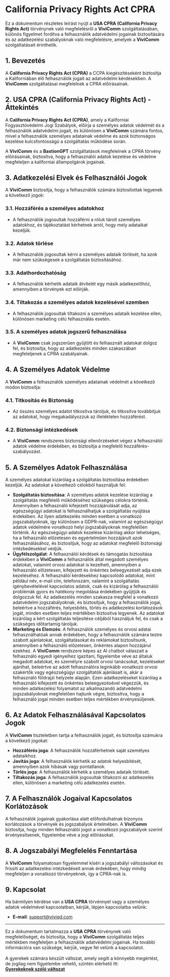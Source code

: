 # California Privacy Rights Act CPRA

Ez a dokumentum részletes leírást nyújt a **USA CPRA (California Privacy Rights Act)** törvénynek való megfelelésről a **ViviComm** szolgáltatásában, különös figyelmet fordítva a felhasználók adatvédelmi jogainak biztosítására és az adatkezelési szabályoknak való megfelelésre, amelyek a **ViviComm** szolgáltatásait érinthetik.

## 1. Bevezetés

A **California Privacy Rights Act (CPRA)** a CCPA kiegészítéseként biztosítja a Kaliforniában élő felhasználók jogait az adatvédelmi kérdésekben. A **ViviComm** szolgáltatásai megfelelnek a CPRA előírásainak.

## 2. USA CPRA (California Privacy Rights Act) - Áttekintés

A **California Privacy Rights Act (CPRA)**, amely a Kaliforniai Fogyasztóvédelmi Jogi Szabályok, előírja a személyes adatok védelmét és a felhasználók adatvédelmi jogait, és különösen a **ViviComm** számára fontos, mivel a felhasználók személyes adatainak védelme és azok biztonságos kezelése kulcsfontosságú a szolgáltatás működése során.

A **ViviComm** és a **BastionGPT** szolgáltatások megfelelnek a CPRA törvény előírásainak, biztosítva, hogy a felhasználói adatok kezelése és védelme megfeleljen a kaliforniai állampolgárok jogainak.

## 3. Adatkezelési Elvek és Felhasználói Jogok

A **ViviComm** biztosítja, hogy a felhasználók számára biztosítottak legyenek a következő jogok:

### **3.1. Hozzáférés a személyes adatokhoz**
- A felhasználók jogosultak hozzáférni a róluk tárolt személyes adatokhoz, és tájékoztatást kérhetnek arról, hogy mely adataikat kezeljük.

### **3.2. Adatok törlése**
- A felhasználók jogosultak kérni a személyes adataik törlését, ha azok már nem szükségesek a szolgáltatás biztosításához.

### **3.3. Adathordozhatóság**
- A felhasználók kérhetik adataik átvitelét egy másik adatkezelőhöz, amennyiben a törvények ezt előírják.

### **3.4. Tiltakozás a személyes adatok kezelésével szemben**
- A felhasználók jogosultak tiltakozni a személyes adataik kezelése ellen, különösen marketing célú felhasználás esetén.

### **3.5. A személyes adatok jogszerű felhasználása**
- A **ViviComm** csak jogszerűen gyűjtött és felhasznált adatokat dolgoz fel, és biztosítja, hogy az adatkezelés minden szakaszában megfeleljenek a CPRA szabályainak.

## 4. A Személyes Adatok Védelme

A **ViviComm** a felhasználók személyes adatainak védelmét a következő módon biztosítja:

### **4.1. Titkosítás és Biztonság**
- Az összes személyes adatot titkosítva tároljuk, és titkosítva továbbítjuk az adatokat, hogy megakadályozzuk az illetéktelen hozzáférést.

### **4.2. Biztonsági intézkedések**
- A **ViviComm** rendszeres biztonsági ellenőrzéseket végez a felhasználói adatok védelme érdekében, és biztosítja a megfelelő hozzáférés-szabályozást.

## 5. A Személyes Adatok Felhasználása

A személyes adatokat kizárólag a szolgáltatás biztosítása érdekében kezeljük. Az adatokat a következő célokból használjuk fel:

- **Szolgáltatás biztosítása**: A személyes adatok kezelése kizárólag a szolgáltatás megfelelő működéséhez szükséges célokra történik. Amennyiben a felhasználó kifejezett hozzájárulását adja, az egészségügyi adatokat is felhasználhatjuk a szolgáltatás nyújtása érdekében. Az ilyen adatkezelés minden esetben a vonatkozó jogszabályoknak, így különösen a GDPR-nak, valamint az egészségügyi adatok védelmére vonatkozó helyi jogszabályoknak megfelelően történik. Az egészségügyi adatok kezelése kizárólag akkor lehetséges, ha a felhasználó előzetesen és egyértelműen hozzájárult azok felhasználásához, és biztosítjuk, hogy az adatokat megfelelő biztonsági intézkedésekkel védjük.
- **Ügyfélszolgálat**: A felhasználói kérdések és támogatás biztosítása érdekében a **ViviComm** a felhasználók által megadott személyes adatokat, valamint orvosi adatokat is kezelheti, amennyiben a felhasználó előzetesen, kifejezett és önkéntes beleegyezését adja ezek kezeléséhez. A felhasználói kérdésekhez kapcsolódó adatokat, mint például név, e-mail cím, telefonszám, valamint a szolgáltatás igénybevételével kapcsolatos adatok, csak és kizárólag a felhasználói problémák gyors és hatékony megoldása érdekében gyűjtjük és dolgozzuk fel. Az adatkezelés minden szakasza megfelel a vonatkozó adatvédelmi jogszabályoknak, és biztosítjuk, hogy a felhasználók jogai, beleértve a hozzáférés, helyesbítés, törlés és adatkezelési korlátozások jogát, minden esetben teljes mértékben biztosítva legyenek. Az adatokat kizárólag a kért szolgáltatás teljesítése céljából használjuk fel, és csak a szükséges időtartamig tároljuk.
- **Marketing és Elemzés**: A felhasználók személyes és orvosi adatai felhasználhatóak annak érdekében, hogy a felhasználók számára testre szabott ajánlatokat, szolgáltatásokat és reklámokat biztosítsunk, amennyiben a felhasználó előzetesen, önkéntes alapon hozzájárul ezekhez. A **ViviComm** rendszere képes az AI chatbot válaszait a felhasználó egyedi igényeihez igazítani, figyelembe véve az általuk megadott adatokat, és személyre szabott orvosi tanácsokat, kezeléseket ajánlhat, beleértve az adott felhasználóra leginkább vonatkozó orvosi szakértők vagy egészségügyi szolgáltatók ajánlásait is, akár a felhasználó földrajzi helyzete alapján. Ezen adatkezeléseket kizárólag a felhasználó kifejezett és önkéntes beleegyezésével végezzük, és minden adatkezelési folyamatot az alkalmazandó adatvédelmi jogszabályoknak megfelelően hajtunk végre, biztosítva, hogy a felhasználó jogai minden esetben teljes mértékben érvényesüljenek.

## 6. Az Adatok Felhasználásával Kapcsolatos Jogok

A **ViviComm** tiszteletben tartja a felhasználók jogait, és biztosítja számukra a következő jogokat:

- **Hozzáférés joga**: A felhasználók hozzáférhetnek saját személyes adataikhoz.
- **Javítás joga**: A felhasználók kérhetik az adatok helyesbítését, amennyiben azok hibásak vagy pontatlanok.
- **Törlés joga**: A felhasználók kérhetik a személyes adataik törlését.
- **Tiltakozás joga**: A felhasználók jogosultak tiltakozni az adatkezelés ellen, különösen a marketing célú adatkezelés esetén.

## 7. A Felhasználók Jogaival Kapcsolatos Korlátozások

A felhasználók jogainak gyakorlása alatt előfordulhatnak bizonyos korlátozások a törvények és jogszabályok értelmében. A **ViviComm** biztosítja, hogy minden felhasználói jogot a vonatkozó jogszabályok szerint érvényesítsenek, figyelembe véve a jogi előírásokat.

## 8. A Jogszabályi Megfelelés Fenntartása

A **ViviComm** folyamatosan figyelemmel kíséri a jogszabályi változásokat és frissíti az adatkezelési intézkedéseit annak érdekében, hogy mindig megfeleljen a vonatkozó törvényeknek, így a CPRA-nak is.

## 9. Kapcsolat

Ha bármilyen kérdése van a **USA CPRA** törvénnyel vagy a személyes adatok védelmével kapcsolatban, kérjük, lépjen kapcsolatba velünk:

- **E-mail**: [support@viviqd.com](mailto:support@viviqd.com)

---

Ez a dokumentum tartalmazza a **USA CPRA** törvénynek való megfelelőséget, és biztosítja, hogy a **ViviComm** szolgáltatás teljes mértékben megfeleljen a felhasználók adatvédelmi jogainak. Ha további információra van szüksége, kérjük, vegye fel velünk a kapcsolatot.
<br/>
<br/>
A gyerekek számára készült változat, amely segíti a könnyebb megértést,<br/> de jogilag nem figyelembe vehető, szintén elérhető itt:  
[**Gyerekeknek szóló változat**](../easy/easy-usa-cpra-compliance.md)
